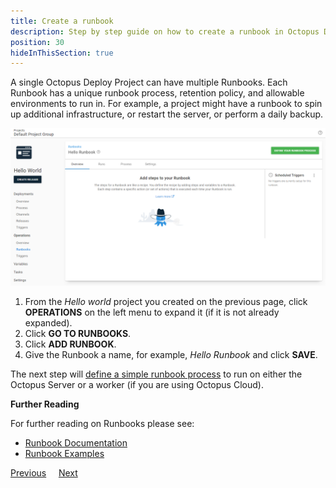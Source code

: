 ```yaml
---
title: Create a runbook
description: Step by step guide on how to create a runbook in Octopus Deploy.
position: 30
hideInThisSection: true
---
```


A single Octopus Deploy Project can have multiple Runbooks.  Each Runbook has a unique runbook process, retention policy, and allowable environments to run in.  For example, a project might have a runbook to spin up additional infrastructure, or restart the server, or perform a daily backup.  

![example runbook](images/runbook-overview.png)

1. From the *Hello world* project you created on the previous page, click **OPERATIONS** on the left menu to expand it (if it is not already expanded).
1. Click **GO TO RUNBOOKS**. 
1. Click **ADD RUNBOOK**.
1. Give the Runbook a name, for example, *Hello Runbook* and click **SAVE**.

The next step will [define a simple runbook process](/docs/getting-started/first-runbook-run/define-the-runbook-process.md) to run on either the Octopus Server or a worker (if you are using Octopus Cloud).

**Further Reading**

For further reading on Runbooks please see:

- [Runbook Documentation](/docs/runbooks/index.md)
- [Runbook Examples](/docs/runbooks/runbook-examples/index.md)

<span><a class="btn btn-outline-dark" href="/docs/getting-started/first-runbook-run/create-runbook-projects">Previous</a></span>&nbsp;&nbsp;&nbsp;&nbsp;&nbsp;<span><a class="btn btn-success" href="/docs/getting-started/first-runbook-run/define-the-runbook-process">Next</a></span>